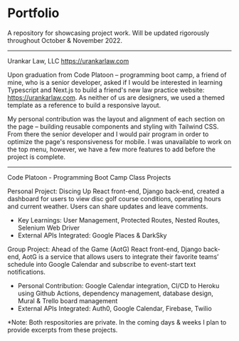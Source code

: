 # Portfolio
A repository for showcasing project work. Will be updated rigorously throughout October &amp; November 2022.

---

Urankar Law, LLC
https://urankarlaw.com

Upon graduation from Code Platoon – programming boot camp, a friend of mine, who is a senior developer, asked if I would be interested in learning Typescript and Next.js to build a friend's new law practice website: https://urankarlaw.com. As neither of us are designers, we used a themed template as a reference to build a responsive layout.

My personal contribution was the layout and alignment of each section on the page – building reusable components and styling with Tailwind CSS. From there the senior developer and I would pair program in order to optimize the page's responsiveness for mobile. I was unavailable to work on the top menu, however, we have a few more features to add before the project is complete.

---

Code Platoon - Programming Boot Camp
Class Projects

Personal Project: Discing Up
React front-end, Django back-end, created a dashboard for users to view disc golf course conditions, operating hours and current weather. Users can share updates and leave comments.

* Key Learnings: User Management, Protected Routes, Nested Routes, Selenium Web Driver
* External APIs Integrated: Google Places & DarkSky

Group Project: Ahead of the Game (AotG)
React front-end, Django back-end, AotG is a service that allows users to integrate their favorite teams’ schedule into Google Calendar and subscribe to event-start text notifications.

* Personal Contribution: Google Calendar integration, CI/CD to Heroku using Github Actions, dependency management, database design, Mural & Trello board management
* External APIs Integrated: Auth0, Google Calendar, Firebase, Twilio

*Note: Both respositories are private. In the coming days & weeks I plan to provide excerpts from these projects.
